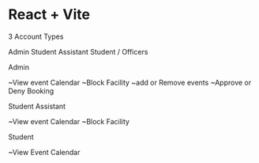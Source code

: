 # React + Vite

3 Account Types

Admin
Student Assistant
Student / Officers

Admin

~View event Calendar
~Block Facility
~add or Remove events
~Approve or Deny Booking

Student Assistant

~View event Calendar
~Block Facility

Student

~View Event Calendar
